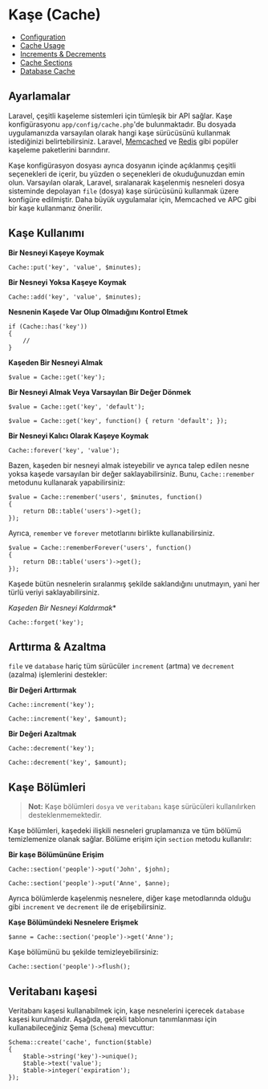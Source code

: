 # Kaşe (Cache)

- [Configuration](#configuration)
- [Cache Usage](#cache-usage)
- [Increments & Decrements](#increments-and-decrements)
- [Cache Sections](#cache-sections)
- [Database Cache](#database-cache)

<a name="configuration"></a>
## Ayarlamalar

Laravel, çeşitli kaşeleme sistemleri için tümleşik bir API sağlar. Kaşe konfigürasyonu `app/config/cache.php`'de bulunmaktadır. Bu dosyada uygulamanızda varsayılan olarak hangi kaşe sürücüsünü kullanmak istediğinizi belirtebilirsiniz. Laravel, [Memcached](http://memcached.org) ve [Redis](http://redis.io) gibi popüler kaşeleme paketlerini barındırır.

Kaşe konfigürasyon dosyası ayrıca dosyanın içinde açıklanmış çeşitli seçenekleri de içerir, bu yüzden o seçenekleri de okuduğunuzdan emin olun. Varsayılan olarak, Laravel, sıralanarak kaşelenmiş nesneleri dosya sisteminde depolayan `file` (dosya) kaşe sürücüsünü kullanmak üzere konfigüre edilmiştir. Daha büyük uygulamalar için, Memcached ve APC gibi bir kaşe kullanmanız önerilir.

<a name="cache-usage"></a>
## Kaşe Kullanımı

**Bir Nesneyi Kaşeye Koymak**

	Cache::put('key', 'value', $minutes);

**Bir Nesneyi Yoksa Kaşeye Koymak**

	Cache::add('key', 'value', $minutes);

**Nesnenin Kaşede Var Olup Olmadığını Kontrol Etmek**

	if (Cache::has('key'))
	{
		//
	}

**Kaşeden Bir Nesneyi Almak**

	$value = Cache::get('key');

**Bir Nesneyi Almak Veya Varsayılan Bir Değer Dönmek**

	$value = Cache::get('key', 'default');

	$value = Cache::get('key', function() { return 'default'; });

**Bir Nesneyi Kalıcı Olarak Kaşeye Koymak**

	Cache::forever('key', 'value');

Bazen, kaşeden bir nesneyi almak isteyebilir ve ayrıca talep edilen nesne yoksa kaşede varsayılan bir değer saklayabilirsiniz. Bunu, `Cache::remember` metodunu kullanarak yapabilirsiniz:

	$value = Cache::remember('users', $minutes, function()
	{
		return DB::table('users')->get();
	});

Ayrıca, `remember` ve `forever` metotlarını birlikte kullanabilirsiniz.

	$value = Cache::rememberForever('users', function()
	{
		return DB::table('users')->get();
	});

Kaşede bütün nesnelerin sıralanmış şekilde saklandığını unutmayın, yani her türlü veriyi saklayabilirsiniz.

*Kaşeden Bir Nesneyi Kaldırmak**

	Cache::forget('key');

<a name="increments-and-decrements"></a>
## Arttırma & Azaltma

`file` ve `database` hariç tüm sürücüler `increment` (artma) ve `decrement` (azalma) işlemlerini destekler:

**Bir Değeri Arttırmak**

	Cache::increment('key');

	Cache::increment('key', $amount);

**Bir Değeri Azaltmak**

	Cache::decrement('key');

	Cache::decrement('key', $amount);

<a name="cache-sections"></a>
## Kaşe Bölümleri

> **Not:** Kaşe bölümleri `dosya` ve `veritabanı` kaşe sürücüleri kullanılırken desteklenmemektedir.

Kaşe bölümleri, kaşedeki ilişkili nesneleri gruplamanıza ve tüm bölümü temizlemenize olanak sağlar.
Bölüme erişim için `section` metodu kullanılır:

**Bir kaşe Bölümününe Erişim**

	Cache::section('people')->put('John', $john);

	Cache::section('people')->put('Anne', $anne);

Ayrıca bölümlerde kaşelenmiş nesnelere, diğer kaşe metodlarında olduğu gibi `increment` ve `decrement` ile de erişebilirsiniz.

**Kaşe Bölümündeki Nesnelere Erişmek**

	$anne = Cache::section('people')->get('Anne');

Kaşe bölümünü bu şekilde temizleyebilirsiniz:

	Cache::section('people')->flush();

<a name="database-cache"></a>
## Veritabanı kaşesi

Veritabanı kaşesi kullanabilmek için, kaşe nesnelerini içerecek `database` kaşesi kurulmalıdır. Aşağıda, gerekli tablonun tanımlanması için kullanabileceğiniz Şema (`Schema`) mevcuttur:

	Schema::create('cache', function($table)
	{
		$table->string('key')->unique();
		$table->text('value');
		$table->integer('expiration');
	});
